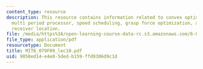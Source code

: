 ```yaml
---
content_type: resource
description: This resource contains information related to convex optimization problems,
  multi period processor, speed scheduling, grasp force optimization, and optimal
  receiver location.
file: /media/https%3A/open-learning-course-data-rc.s3.amazonaws.com/6-079-introduction-to-convex-optimization-fall-2009/9050ed14e4e85dedb159ffd9306d9c1d_MIT6_079F09_lec10.pdf
file_type: application/pdf
resourcetype: Document
title: MIT6_079F09_lec10.pdf
uid: 9050ed14-e4e8-5ded-b159-ffd9306d9c1d
---
```

